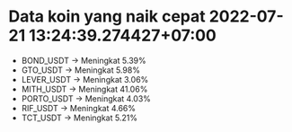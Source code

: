 # Data koin yang naik cepat 2022-07-21 13:24:39.274427+07:00

* BOND_USDT -> Meningkat 5.39%
* GTO_USDT -> Meningkat 5.98%
* LEVER_USDT -> Meningkat 3.06%
* MITH_USDT -> Meningkat 41.06%
* PORTO_USDT -> Meningkat 4.03%
* RIF_USDT -> Meningkat 4.66%
* TCT_USDT -> Meningkat 5.21%
